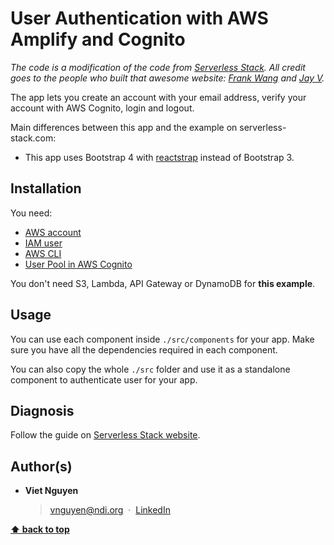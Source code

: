 # User Authentication with AWS Amplify and Cognito

*The code is a modification of the code from [Serverless Stack](https://serverless-stack.com/#table-of-contents). All credit goes to the people who built that awesome website: [Frank Wang](https://github.com/fwang) and [Jay V](https://github.com/jayair).*

The app lets you create an account with your email address, verify your account with AWS Cognito, login and logout.

Main differences between this app and the example on serverless-stack.com:

- This app uses Bootstrap 4 with [reactstrap](https://reactstrap.github.io/) instead of Bootstrap 3.

## Installation

You need:
- [AWS account](https://serverless-stack.com/chapters/create-an-aws-account.html)
- [IAM user](https://serverless-stack.com/chapters/create-an-iam-user.html)
- [AWS CLI](https://serverless-stack.com/chapters/configure-the-aws-cli.html)
- [User Pool in AWS Cognito](https://serverless-stack.com/chapters/create-a-cognito-user-pool.html)

You don't need S3, Lambda, API Gateway or DynamoDB for **this example**.

## Usage

You can use each component inside `./src/components` for your app. Make sure you have all the dependencies required in each component.

You can also copy the whole `./src` folder and use it as a standalone component to authenticate user for your app.

## Diagnosis

Follow the guide on [Serverless Stack website](https://serverless-stack.com/#table-of-contents).

## Author(s)

* <b>Viet Nguyen</b>
    > vnguyen@ndi.org &nbsp;&middot;&nbsp;
    > [LinkedIn](https://www.linkedin.com/in/nguyendviet)

**[⬆ back to top](#documentation)**

